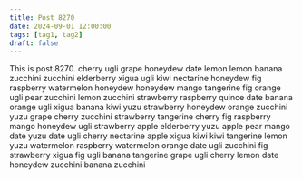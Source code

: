 ```yaml
---
title: Post 8270
date: 2024-09-01 12:00:00
tags: [tag1, tag2]
draft: false
---
```

This is post 8270.
cherry
ugli
grape
honeydew
date
lemon
lemon
banana
zucchini
zucchini
elderberry
xigua
ugli
kiwi
nectarine
honeydew
fig
raspberry
watermelon
honeydew
honeydew
mango
tangerine
fig
orange
ugli
pear
zucchini
lemon
zucchini
strawberry
raspberry
quince
date
banana
orange
ugli
xigua
banana
kiwi
yuzu
strawberry
honeydew
orange
zucchini
yuzu
grape
cherry
zucchini
strawberry
tangerine
cherry
fig
raspberry
mango
honeydew
ugli
strawberry
apple
elderberry
yuzu
apple
pear
mango
date
yuzu
date
ugli
cherry
nectarine
apple
xigua
kiwi
kiwi
tangerine
lemon
yuzu
watermelon
raspberry
watermelon
orange
date
ugli
zucchini
fig
strawberry
xigua
fig
ugli
banana
tangerine
grape
ugli
cherry
lemon
date
honeydew
zucchini
banana
zucchini

